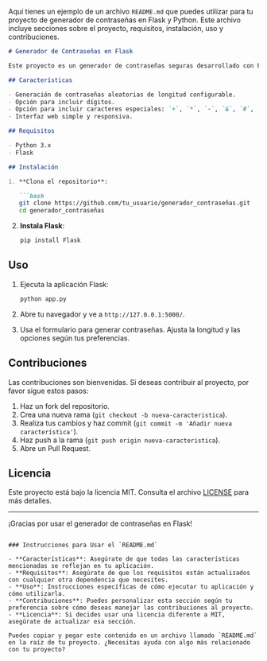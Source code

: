 Aquí tienes un ejemplo de un archivo `README.md` que puedes utilizar para tu proyecto de generador de contraseñas en Flask y Python. Este archivo incluye secciones sobre el proyecto, requisitos, instalación, uso y contribuciones.

```markdown
# Generador de Contraseñas en Flask

Este proyecto es un generador de contraseñas seguras desarrollado con Flask y Python. Permite a los usuarios crear contraseñas aleatorias con opciones para incluir dígitos y caracteres especiales. Es una herramienta útil para mejorar la seguridad de las cuentas en línea.

## Características

- Generación de contraseñas aleatorias de longitud configurable.
- Opción para incluir dígitos.
- Opción para incluir caracteres especiales: `+`, `*`, `-`, `&`, `#`, `!`, `¡`.
- Interfaz web simple y responsiva.

## Requisitos

- Python 3.x
- Flask

## Instalación

1. **Clona el repositorio**:

   ```bash
   git clone https://github.com/tu_usuario/generador_contraseñas.git
   cd generador_contraseñas
   ```

2. **Instala Flask**:

   ```bash
   pip install Flask
   ```

## Uso

1. Ejecuta la aplicación Flask:

   ```bash
   python app.py
   ```

2. Abre tu navegador y ve a `http://127.0.0.1:5000/`.

3. Usa el formulario para generar contraseñas. Ajusta la longitud y las opciones según tus preferencias.

## Contribuciones

Las contribuciones son bienvenidas. Si deseas contribuir al proyecto, por favor sigue estos pasos:

1. Haz un fork del repositorio.
2. Crea una nueva rama (`git checkout -b nueva-caracteristica`).
3. Realiza tus cambios y haz commit (`git commit -m 'Añadir nueva característica'`).
4. Haz push a la rama (`git push origin nueva-caracteristica`).
5. Abre un Pull Request.

## Licencia

Este proyecto está bajo la licencia MIT. Consulta el archivo [LICENSE](LICENSE) para más detalles.

---

¡Gracias por usar el generador de contraseñas en Flask!
```

### Instrucciones para Usar el `README.md`

- **Características**: Asegúrate de que todas las características mencionadas se reflejan en tu aplicación.
- **Requisitos**: Asegúrate de que los requisitos están actualizados con cualquier otra dependencia que necesites.
- **Uso**: Instrucciones específicas de cómo ejecutar tu aplicación y cómo utilizarla.
- **Contribuciones**: Puedes personalizar esta sección según tu preferencia sobre cómo deseas manejar las contribuciones al proyecto.
- **Licencia**: Si decides usar una licencia diferente a MIT, asegúrate de actualizar esa sección.

Puedes copiar y pegar este contenido en un archivo llamado `README.md` en la raíz de tu proyecto. ¿Necesitas ayuda con algo más relacionado con tu proyecto?
